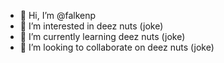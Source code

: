- 👋 Hi, I’m @falkenp
- 👀 I’m interested in deez nuts (joke)
- 🌱 I’m currently learning deez nuts (joke)
- 💞️ I’m looking to collaborate on deez nuts (joke)

<!---
falkenp/falkenp is a ✨ special ✨ repository because its `README.md` (this file) appears on your GitHub profile.
You can click the Preview link to take a look at your changes.
--->
